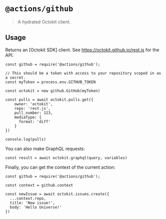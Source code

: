 # `@actions/github`

> A hydrated Octokit client.

## Usage

Returns an [Octokit SDK] client. See https://octokit.github.io/rest.js for the API.

```
const github = require('@actions/github');

// This should be a token with access to your repository scoped in as a secret.
const myToken = process.env.GITHUB_TOKEN

const octokit = new github.GitHub(myToken)

const pulls = await octokit.pulls.get({
    owner: 'octokit',
    repo: 'rest.js',
    pull_number: 123,
    mediaType: {
      format: 'diff'
    }
})

console.log(pulls)
```

You can also make GraphQL requests:

```
const result = await octokit.graphql(query, variables)
```

Finally, you can get the context of the current action:

```
const github = require('@actions/github');

const context = github.context

const newIssue = await octokit.issues.create({
  ...context.repo,
  title: 'New issue!',
  body: 'Hello Universe!'
})
```